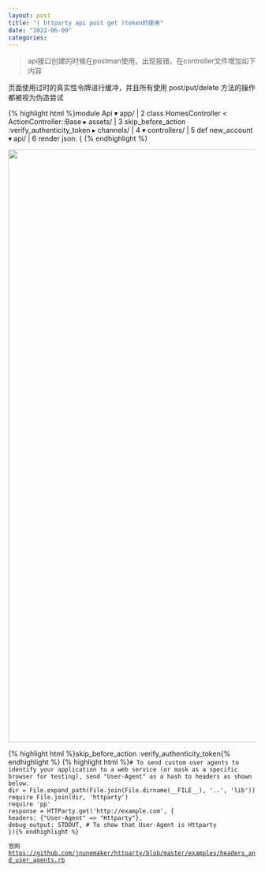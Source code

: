 ```yaml
---
layout: post
title: "( httparty api post get )token的使用"
date: "2022-06-09"
categories: 
---
```

<blockquote> 
<p>api接口创建的时候在postman使用。出现报错，在controller文件增加如下内容</p> 
</blockquote> 
<p>页面使用过时的真实性令牌进行缓冲，并且所有使用 post/put/delete 方法的操作都被视为伪造尝试</p> 
{% highlight html %}module Api
▾ app/                         |  2   class HomesController &lt; ActionController::Base               
▸ assets/                    |  3     skip_before_action :verify_authenticity_token
▸ channels/                  |  4     
▾ controllers/               |  5     def new_account
▾ api/                     |  6       render json: {
{% endhighlight %} 
<p><img alt="" height="1200" src="https://img-blog.csdnimg.cn/6985104f46444bdd84678be7e4090b2d.png" width="1200"></p> 
{% highlight html %}skip_before_action :verify_authenticity_token{% endhighlight %} 
{% highlight html %}<code class="language-ruby"># To send custom user agents to identify your application to a web service (or mask as a specific browser for testing), send "User-Agent" as a hash to headers as shown below.
dir = File.expand_path(File.join(File.dirname(__FILE__), '..', 'lib'))
require File.join(dir, 'httparty')
require 'pp'
response = HTTParty.get('http://example.com', {
headers: {"User-Agent" =&gt; "Httparty"},
debug_output: STDOUT, # To show that User-Agent is Httparty
}){% endhighlight %} 
<p>官网<a href="https://github.com/jnunemaker/httparty/blob/master/examples/headers_and_user_agents.rb" title="https://github.com/jnunemaker/httparty/blob/master/examples/headers_and_user_agents.rb">https://github.com/jnunemaker/httparty/blob/master/examples/headers_and_user_agents.rb</a></p> 
<p></p> 
<p></p> 
<p></p> 
<p></p> 
<p></p> 
<p></p> 
<p></p> 
<p></p> 
<p></p> 
<p></p> 
<p></p>
